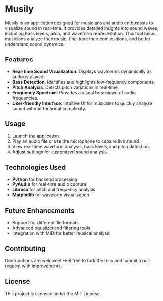 # Musily

Musily is an application designed for musicians and audio enthusiasts to visualize sound in real-time. It provides detailed insights into sound waves, including bass levels, pitch, and waveform representation. This tool helps musicians analyze their music, fine-tune their compositions, and better understand sound dynamics.

## Features

- **Real-time Sound Visualization**: Displays waveforms dynamically as audio is played.
- **Bass Detection**: Identifies and highlights low-frequency components.
- **Pitch Analysis**: Detects pitch variations in real-time.
- **Frequency Spectrum**: Provides a visual breakdown of audio frequencies.
- **User-friendly Interface**: Intuitive UI for musicians to quickly analyze sound without technical complexity.

## Usage
1. Launch the application.
2. Play an audio file or use the microphone to capture live sound.
3. View real-time waveform analysis, bass levels, and pitch detection.
4. Adjust settings for customized sound analysis.

## Technologies Used
- **Python** for backend processing
- **PyAudio** for real-time audio capture
- **Librosa** for pitch and frequency analysis
- **Matplotlib** for waveform visualization

## Future Enhancements
- Support for different file formats
- Advanced equalizer and filtering tools
- Integration with MIDI for better musical analysis

## Contributing
Contributions are welcome! Feel free to fork the repo and submit a pull request with improvements.

## License
This project is licensed under the MIT License.

